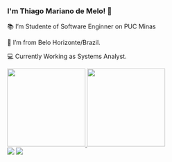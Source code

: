 ### I'm Thiago Mariano de Melo! 👋

:books: I’m Studente of Software Enginner on PUC Minas
	
:house_with_garden: I’m from Belo Horizonte/Brazil.

:computer: Currently Working as Systems Analyst.

<div>
  <a href="https://github.com/ThiagoMarianoMelo">
  <img height="180em" src="https://github-readme-stats.vercel.app/api?username=ThiagoMarianoMelo&show_icons=true&theme=dracula&include_all_commits=true&count_private=true"/>
  <img height="180em" src="https://github-readme-stats.vercel.app/api/top-langs/?username=ThiagoMarianoMelo&layout=compact&langs_count=7&theme=dracula"/>
</div>
 
<div> 
   <a href="https://www.linkedin.com/in/thiago-mariano-de-melo-404528225/" target="_blank"><img src="https://img.shields.io/badge/-LinkedIn-%230077B5?style=for-the-badge&logo=linkedin&logoColor=white" target="_blank"></a>   
  <a href = "mailto:thiago.17mel@gmail.com"><img src="https://img.shields.io/badge/Gmail-D14836?style=for-the-badge&logo=gmail&logoColor=white" target="_blank"></a>
</div>
